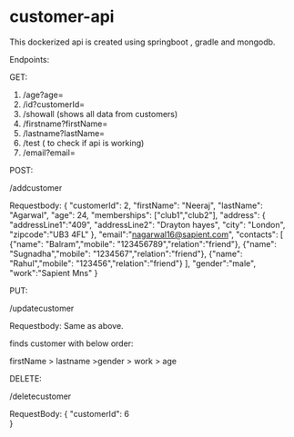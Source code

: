 # customer-api
This dockerized api is created using springboot , gradle and mongodb.


Endpoints:

GET:

 1) /age?age=<age>
 2) /id?customerId=<customerId>
 3) /showall (shows all data from customers)
 4) /firstname?firstName=<firstname>
 5) /lastname?lastName=<Lastname>
 6) /test ( to check if api is working)
 7) /email?email=<emailid>


POST:

   /addcustomer 
   
   Requestbody: 
      {
       "customerId": 2,
       "firstName": "Neeraj",
       "lastName": "Agarwal",
       "age": 24,
       "memberships": ["club1","club2"],
       "address": {
       "addressLine1":"409",
       "addressLine2": "Drayton hayes",
       "city": "London",
       "zipcode":"UB3 4FL"
       },
       "email":"nagarwal16@sapient.com",
       "contacts": [
       {"name": "Balram","mobile": "123456789","relation":"friend"},
       {"name": "Sugnadha","mobile": "1234567","relation":"friend"},
       {"name": "Rahul","mobile": "123456","relation":"friend"}
       ],
       "gender":"male",
       "work":"Sapient Mns"
       }


PUT:

  /updatecustomer
  
  Requestbody:  Same as above.
  
  finds customer with below order:
  
  firstName > lastname >gender > work > age
   

DELETE:


  /deletecustomer
  
  RequestBody:
    {
      "customerId": 6	
    }

